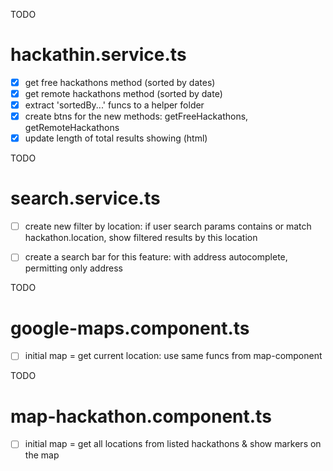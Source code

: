 TODO

# hackathin.service.ts 

- [x] get free hackathons method (sorted by dates)
- [x] get remote hackathons method (sorted by date)
- [x] extract 'sortedBy...' funcs to a helper folder 
- [x] create btns for the new methods:
      getFreeHackathons, getRemoteHackathons
- [x] update length of total results showing (html)

TODO

# search.service.ts

- [ ] create new filter by location:
      if user search params contains or match hackathon.location,
      show filtered results by this location

- [ ] create a search bar for this feature:
      with address autocomplete,
      permitting only address

TODO

# google-maps.component.ts

- [ ] initial map = get current location:
      use same funcs from map-component

TODO

# map-hackathon.component.ts

- [ ] initial map = get all locations from listed hackathons
      & show markers on the map



